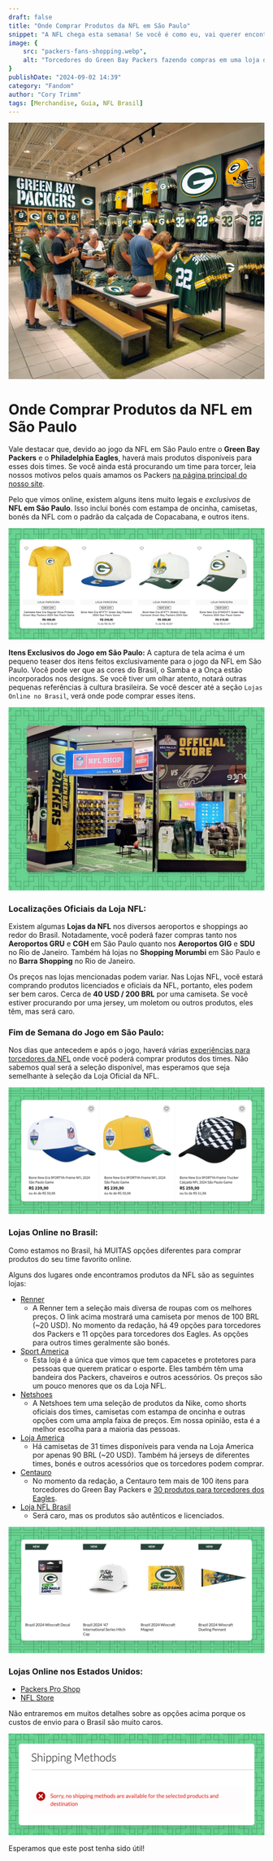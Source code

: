 ```yaml
---
draft: false
title: "Onde Comprar Produtos da NFL em São Paulo"
snippet: "A NFL chega esta semana! Se você é como eu, vai querer encontrar uma nova camiseta para representar seu time. Este post cobre todos os lugares onde você pode comprar produtos do seu time favorito em São Paulo."
image: {
    src: "packers-fans-shopping.webp",
    alt: "Torcedores do Green Bay Packers fazendo compras em uma loja de shopping, procurando uma nova camiseta ou jersey."
}
publishDate: "2024-09-02 14:39"
category: "Fandom"
author: "Cory Trimm"
tags: [Merchandise, Guia, NFL Brasil]
---
```


![Torcedores do Green Bay Packers fazendo compras em uma loja de shopping, procurando uma nova camiseta ou jersey](../../../assets/packers-fans-shopping.webp)

# Onde Comprar Produtos da NFL em São Paulo

Vale destacar que, devido ao jogo da NFL em São Paulo entre o **Green Bay Packers** e o **Philadelphia Eagles**, haverá mais produtos disponíveis para esses dois times. Se você ainda está procurando um time para torcer, leia nossos motivos pelos quais amamos os Packers [na página principal do nosso site](https://cabecadequeijo.com).

Pelo que vimos online, existem alguns itens muito legais e *exclusivos* de **NFL em São Paulo**. Isso inclui bonés com estampa de oncinha, camisetas, bonés da NFL com o padrão da calçada de Copacabana, e outros itens.

![Captura de tela da Renner.com com opções do jogo dos Packers em São Paulo](../../../assets/renner.com-sao-paulo-game-options.png)

**Itens Exclusivos do Jogo em São Paulo:** 
A captura de tela acima é um pequeno teaser dos itens feitos exclusivamente para o jogo da NFL em São Paulo. Você pode ver que as cores do Brasil, o Samba e a Onça estão incorporados nos designs. Se você tiver um olhar atento, notará outras pequenas referências à cultura brasileira. Se você descer até a seção `Lojas Online no Brasil`, verá onde pode comprar esses itens.

![Foto da Loja da NFL no Shopping Morumbi](../../../assets/nfl-store-shopping-morumbi.png)

### Localizações Oficiais da Loja NFL:
Existem algumas **Lojas da NFL** nos diversos aeroportos e shoppings ao redor do Brasil. Notadamente, você poderá fazer compras tanto nos **Aeroportos GRU** e **CGH** em São Paulo quanto nos **Aeroportos GIG** e **SDU** no Rio de Janeiro. Também há lojas no **Shopping Morumbi** em São Paulo e no **Barra Shopping** no Rio de Janeiro.

Os preços nas lojas mencionadas podem variar. Nas Lojas NFL, você estará comprando produtos licenciados e oficiais da NFL, portanto, eles podem ser bem caros. Cerca de **40 USD / 200 BRL** por uma camiseta. Se você estiver procurando por uma jersey, um moletom ou outros produtos, eles têm, mas será caro.

### Fim de Semana do Jogo em São Paulo:
Nos dias que antecedem e após o jogo, haverá várias [experiências para torcedores da NFL](https://www.nfl.com/international/games/saopaulo/) onde você poderá comprar produtos dos times. Não sabemos qual será a seleção disponível, mas esperamos que seja semelhante à seleção da Loja Oficial da NFL.

![Opções de bonés da Renner.com para o jogo da NFL em São Paulo](../../../assets/renner-hat-options.png)

### Lojas Online no Brasil:
Como estamos no Brasil, há MUITAS opções diferentes para comprar produtos do seu time favorito online.

Alguns dos lugares onde encontramos produtos da NFL são as seguintes lojas:
- [Renner](https://www.lojasrenner.com.br/p/camiseta-comfort-em-algodao-com-estampa-nfl-packers/-/A-927784120-br.lr?sku=927784162)
  - A Renner tem a seleção mais diversa de roupas com os melhores preços. O link acima mostrará uma camiseta por menos de 100 BRL (~20 USD). No momento da redação, há 49 opções para torcedores dos Packers e 11 opções para torcedores dos Eagles. As opções para outros times geralmente são bonés.
- [Sport America](https://www.sportamerica.com.br/futebol-americano/)
  - Esta loja é a única que vimos que tem capacetes e protetores para pessoas que querem praticar o esporte. Eles também têm uma bandeira dos Packers, chaveiros e outros acessórios. Os preços são um pouco menores que os da Loja NFL.
- [Netshoes](https://www.netshoes.com.br/busca2?nsCat=Natural&q=NFL)
  - A Netshoes tem uma seleção de produtos da Nike, como shorts oficiais dos times, camisetas com estampa de oncinha e outras opções com uma ampla faixa de preços. Em nossa opinião, esta é a melhor escolha para a maioria das pessoas.
- [Loja America](https://www.netshoes.com.br/futebol-americano/camisetas/nfl)
  - Há camisetas de 31 times disponíveis para venda na Loja America por apenas 90 BRL (~20 USD). Também há jerseys de diferentes times, bonés e outros acessórios que os torcedores podem comprar.
- [Centauro](https://www.centauro.com.br/busca/green-bay-packers)
  - No momento da redação, a Centauro tem mais de 100 itens para torcedores do Green Bay Packers e [30 produtos para torcedores dos Eagles](https://www.centauro.com.br/busca/philadelphia-eagles).
- [Loja NFL Brasil](https://www.lojanfl.com.br/)
  - Será caro, mas os produtos são autênticos e licenciados.

![Captura de tela do PackersProShop.com com itens do jogo no Brasil à venda](../../../assets/packersproshop.com-brasil-items.png)

### Lojas Online nos Estados Unidos:
- [Packers Pro Shop](https://packersproshop.com)
- [NFL Store](https://nflstore.com)

Não entraremos em muitos detalhes sobre as opções acima porque os custos de envio para o Brasil são muito caros.

![Captura de tela do PackersProShop.com informando que o envio não está disponível para o Brasil](../../../assets/shipping-unavailable.png)

Esperamos que este post tenha sido útil!
